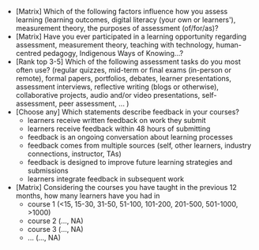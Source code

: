 - [Matrix] Which of the following factors influence how you assess learning (learning outcomes, digital literacy (your own or learners'), measurement theory, the purposes of assessment (of/for/as)?
- [Matrix] Have you ever participated in a learning opportunity regarding assessment, measurement theory, teaching with technology, human-centred pedagogy, Indigenous Ways of Knowing...?
- [Rank top 3-5] Which of the following assessment tasks do you most often use? (regular quizzes, mid-term or final exams (in-person or remote), formal papers, portfolios, debates, learner presentations, assessment interviews, reflective writing (blogs or otherwise), collaborative projects, audio and/or video presentations, self-assessment, peer assessment, ... )
- [Choose any] Which statements describe feedback in your courses? 
	- learners receive written feedback on work they submit
	- learners receive feedback within 48 hours of submitting
	- feedback is an ongoing conversation about learning processes
	- feedback comes from multiple sources (self, other learners, industry connections, instructor, TAs)
	- feedback is designed to improve future learning strategies and submissions
	- learners integrate feedback in subsequent work
- [Matrix] Considering the courses you have taught in the previous 12 months, how many learners have you had in
	- course 1 (<15, 15-30, 31-50, 51-100, 101-200, 201-500, 501-1000, >1000)
	- course 2 (..., NA)
	- course 3 (..., NA)
	- ... (..., NA)